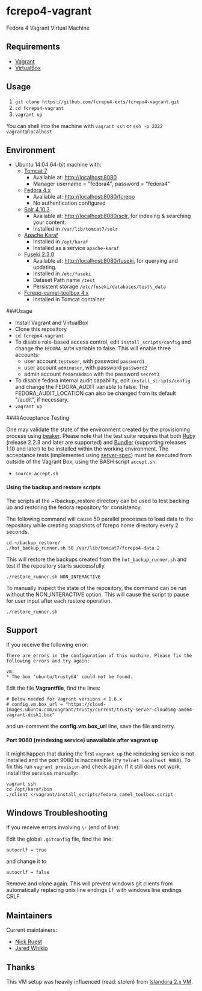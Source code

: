 # fcrepo4-vagrant
Fedora 4 Vagrant Virtual Machine 

## Requirements

* [Vagrant](https://www.vagrantup.com/)
* [VirtualBox](https://www.virtualbox.org/)

## Usage

1. `git clone https://github.com/fcrepo4-exts/fcrepo4-vagrant.git`
2. `cd fcrepo4-vagrant`
3. `vagrant up`

You can shell into the machine with `vagrant ssh` or `ssh -p 2222 vagrant@localhost`

## Environment

* Ubuntu 14.04 64-bit machine with: 
  * [Tomcat 7](http://tomcat.apache.org)
    * Available at:  [http://localhost:8080](http://localhost:8080)
    * Manager username = "fedora4", password = "fedora4"
  * [Fedora 4.x](http://fedora.info/about)
    * Available at: [http://localhost:8080/fcrepo](http://localhost:8080/fcrepo)
    * No authentication configured
  * [Solr 4.10.3](http://lucene.apache.org/solr/)
    * Available at: [http://localhost:8080/solr](http://localhost:8080/solr), for indexing & searching your content.
    * Installed in `/var/lib/tomcat7/solr`
  * [Apache Karaf](http://karaf.apache.org/)
    * Installed in `/opt/karaf`
    * Installed as a service `apache-karaf` 
  * [Fuseki 2.3.0](http://jena.apache.org/documentation/fuseki2/)
    * Available at: [http://localhost:8080/fuseki](http://localhost:8080/fuseki), for querying and updating.
    * Installed in `/etc/fuseki`
    * Dataset Path name `/test`
    * Persistent storage `/etc/fuseki/databases/test\_data`
  * [Fcrepo-camel-toolbox 4.x](https://github.com/fcrepo4-exts/fcrepo-camel-toolbox)
    * Installed in Tomcat container

###Usage

* Install Vagrant and VirtualBox
* Clone this repository 
* `cd fcrepo4-vagrant`
* To disable role-based access control, edit `install_scripts/config` and change the `FEDORA_AUTH` variable to false.
  This will enable three accounts:
  * user account `testuser`, with password `password1`
  * user account `adminuser`, with password `password2`
  * admin account `fedoraAdmin` with the password `secret3`
* To disable fedora internal audit capability, edit `install_scripts/config` and change the FEDORA_AUDIT variable to false. The FEDORA_AUDIT_LOCATION can also be changed from its default "/audit", if necessary.
* `vagrant up`

####Acceptance Testing

One may validate the state of the environment created by the provisioning process using [beaker](https://github.com/puppetlabs/beaker).
Please note that the test suite requires that both [Ruby](https://www.ruby-lang.org) (release 2.2.3 and later are supported) and [Bundler](http://bundler.io) (supporting releases 1.10 and later) to be installed within the working environment.
The acceptance tests (implemented using [server-spec](http://serverspec.org/)) must be executed from outside of the Vagrant Box, using the BASH script `accept.sh`:
* `source accept.sh`

#### Using the backup and restore scripts
The scripts at the ~/backup_restore directory can be used to test backing up and restoring the fedora repository for consistency.

The following command will cause 50 parallel processes to load data to the repository while creating snapshots of fcrepo home directory every 2 seconds.

```
cd ~/backup_restore/
./hot_backup_runner.sh 50 /var/lib/tomcat7/fcrepo4-data 2
```

This will restore the backups created from the `hot_backup_runner.sh` and test if the repository starts successfully.

```
./restore_runner.sh NON_INTERACTIVE
```

To manually inspect the state of the repository, the command can be run without the NON_INTERACTIVE option. This
will cause the script to pause for user input after each restore operation.

```
./restore_runner.sh
``` 

## Support

If you receive the following error:
```
There are errors in the configuration of this machine, Please fix the following errors and try again:

vm:
* The box 'ubuntu/trusty64' could not be found.
```

Edit the file **Vagrantfile**, find the lines:
```
# Below needed for Vagrant versions < 1.6.x
# config.vm.box_url = "https://cloud-images.ubuntu.com/vagrant/trusty/current/trusty-server-cloudimg-amd64-vagrant-disk1.box"
```
and un-comment the **config.vm.box\_url** line, save the file and retry.

#### Port 9080 (reindexing service) unavailable after vagrant up

It might happen that during the first `vagrant up` the reindexing service is not installed and the port 9080 is inaccessible (try `telnet localhost 9080`). To fix this run `vagrant provision` and check again. If it still does not work, install the services manually:
```
vagrant ssh
cd /opt/karaf/bin
./client </vagrant/install_scripts/fedora_camel_toolbox.script
```

## Windows Troubleshooting

If you receive errors involving `\r` (end of line):

Edit the global `.gitconfig` file, find the line:
```
autocrlf = true
```
and change it to
```
autocrlf = false
```
Remove and clone again. This will prevent windows git clients from automatically replacing unix line endings LF with windows line endings CRLF.

## Maintainers

Current maintainers:

* [Nick Ruest](https://github.com/ruebot)
* [Jared Whiklo](https://github.com/whikloj)

## Thanks

This VM setup was heavily influenced (read: stolen) from [Islandora 2.x VM](https://github.com/Islandora-Labs/islandora/tree/7.x-2.x/install).
